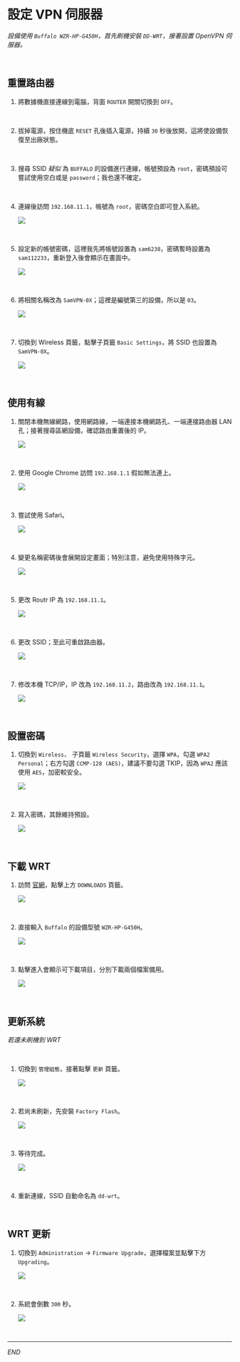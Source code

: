 # 設定 VPN 伺服器

_設備使用 `Buffalo WZR-HP-G450H`，首先刷機安裝 `DD-WRT`，接著設置 OpenVPN 伺服器。_

<br>

## 重置路由器

1. 將數據機直接連線到電腦，背面 `ROUTER` 開關切換到 `OFF`。

<br>

2. 拔掉電源，按住機底 `RESET` 孔後插入電源，持續 `30` 秒後放開，這將使設備恢復至出廠狀態。

<br>

3. 搜尋 SSID _疑似_ 為 `BUFFALO` 的設備進行連線，帳號預設為 `root`，密碼預設可嘗試使用空白或是 `password`；我也還不確定。

<br>

4. 連線後訪問 `192.168.11.1`，帳號為 `root`，密碼空白即可登入系統。

    ![](images/img_11.png)

<br>

5. 設定新的帳號密碼，這裡我先將帳號設置為 `sam6238`，密碼暫時設置為 `sam112233`，重新登入後會顯示在畫面中。

    ![](images/img_15.png)

<br>

6. 將相關名稱改為 `SamVPN-0X`；這裡是編號第三的設備，所以是 `03`。

    ![](images/img_16.png)

<br>

7. 切換到 Wireless 頁籤，點擊子頁籤 `Basic Settings`，將 SSID 也設置為 `SamVPN-0X`。

    ![](images/img_17.png)

<br>

## 使用有線

1. 關閉本機無線網路，使用網路線，一端連接本機網路孔、一端連接路由器 LAN 孔；接著搜尋區網設備，確認路由重置後的 IP。

    ![](images/img_38.png)

<br>

2. 使用 Google Chrome 訪問 `192.168.1.1` 假如無法連上。

    ![](images/img_39.png)

<br>

3. 嘗試使用 Safari。

    ![](images/img_40.png)

<br>

4. 變更名稱密碼後會展開設定畫面；特別注意，避免使用特殊字元。

    ![](images/img_41.png)

<br>

5. 更改 Routr IP 為 `192.168.11.1`。

    ![](images/img_42.png)

<br>

6. 更改 SSID；至此可重啟路由器。

    ![](images/img_43.png)

<br>

7. 修改本機 TCP/IP，IP 改為 `192.168.11.2`，路由改為 `192.168.11.1`。

    ![](images/img_44.png)

<br>

## 設置密碼

1. 切換到 `Wireless`、 子頁籤 `Wireless Security`，選擇 `WPA`，勾選 `WPA2 Personal`；右方勾選 `CCMP-128 (AES)`，建議不要勾選 TKIP，因為 `WPA2` 應該使用 `AES`，加密較安全。

    ![](images/img_45.png)

<br>

2. 寫入密碼，其餘維持預設。

    ![](images/img_46.png)

<br>

## 下載 WRT

1. 訪問 [官網](https://dd-wrt.com/)，點擊上方 `DOWNLOADS` 頁籤。

    ![](images/img_08.png)

<br>

2. 直接輸入 `Buffalo` 的設備型號 `WZR-HP-G450H`。

    ![](images/img_09.png)

<br>

3. 點擊進入會顯示可下載項目，分別下載兩個檔案備用。

    ![](images/img_10.png)

<br>

## 更新系統

_若還未刷機到 WRT_

<br>

1. 切換到 `管理組態`，接著點擊 `更新` 頁籤。

    ![](images/img_12.png)

<br>

2. 若尚未刷新，先安裝 `Factory Flash`。

    ![](images/img_13.png)

<br>

3. 等待完成。

    ![](images/img_14.png)

<br>

4. 重新連線，SSID 自動命名為 `dd-wrt`。

<br>

## WRT 更新

1. 切換到 `Administration` -> `Firmware Upgrade`，選擇檔案並點擊下方 `Upgrading`。

    ![](images/img_18.png)

<br>

2. 系統會倒數 `300` 秒。

    ![](images/img_19.png)

<br>

___

_END_